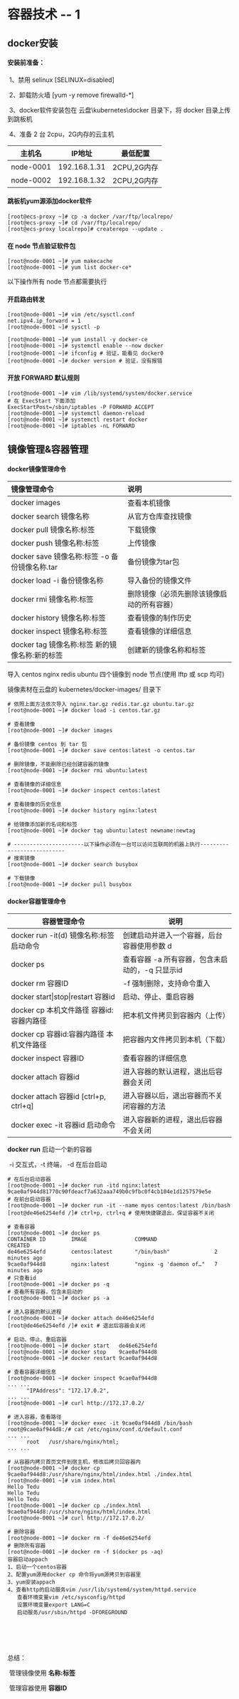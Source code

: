 # 容器技术 -- 1

## docker安装

#### 安装前准备：

​    1、禁用 selinux  [SELINUX=disabled]

​    2、卸载防火墙    [yum -y remove firewalld-*]

​    3、docker软件安装包在  云盘\kubernetes\docker 目录下，将 docker 目录上传到跳板机

​    4、准备 2 台 2cpu，2G内存的云主机

| 主机名    | IP地址       | 最低配置    |
| --------- | ------------ | ----------- |
| node-0001 | 192.168.1.31 | 2CPU,2G内存 |
| node-0002 | 192.168.1.32 | 2CPU,2G内存 |

#### 跳板机yum源添加docker软件

```shell
[root@ecs-proxy ~]# cp -a docker /var/ftp/localrepo/ 
[root@ecs-proxy ~]# cd /var/ftp/localrepo/
[root@ecs-proxy localrepo]# createrepo --update .
```

#### 在 node 节点验证软件包

```shell
[root@node-0001 ~]# yum makecache
[root@node-0001 ~]# yum list docker-ce*
```

以下操作所有 node 节点都需要执行

#### 开启路由转发

```shell
[root@node-0001 ~]# vim /etc/sysctl.conf
net.ipv4.ip_forward = 1
[root@node-0001 ~]# sysctl -p
```

```shell
[root@node-0001 ~]# yum install -y docker-ce
[root@node-0001 ~]# systemctl enable --now docker
[root@node-0001 ~]# ifconfig # 验证，能看见 docker0
[root@node-0001 ~]# docker version # 验证，没有报错
```

#### 开放 FORWARD 默认规则

```shell
[root@node-0001 ~]# vim /lib/systemd/system/docker.service
# 在 ExecStart 下面添加
ExecStartPost=/sbin/iptables -P FORWARD ACCEPT
[root@node-0001 ~]# systemctl daemon-reload
[root@node-0001 ~]# systemctl restart docker
[root@node-0001 ~]# iptables -nL FORWARD
```

## 镜像管理&容器管理

#### docker镜像管理命令

| 镜像管理命令 | 说明 |
| :------------ | :----------------- |
| docker images | 查看本机镜像 |
| docker  search  镜像名称 | 从官方仓库查找镜像 |
| docker  pull  镜像名称:标签 | 下载镜像 |
| docker  push  镜像名称:标签 | 上传镜像 |
| docker  save 镜像名称:标签  -o 备份镜像名称.tar | 备份镜像为tar包 |
| docker  load -i  备份镜像名称 | 导入备份的镜像文件 |
| docker  rmi  镜像名称:标签 | 删除镜像（必须先删除该镜像启动的所有容器） |
| docker  history  镜像名称:标签 | 查看镜像的制作历史 |
| docker  inspect  镜像名称:标签 | 查看镜像的详细信息 |
| docker  tag  镜像名称:标签  新的镜像名称:新的标签 | 创建新的镜像名称和标签 |

导入 centos  nginx  redis  ubuntu 四个镜像到 node 节点(使用 lftp 或 scp 均可)

镜像素材在云盘的 kubernetes/docker-images/ 目录下

```shell
# 依照上面方法依次导入 nginx.tar.gz redis.tar.gz ubuntu.tar.gz
[root@node-0001 ~]# docker load -i centos.tar.gz

# 查看镜像
[root@node-0001 ~]# docker images

# 备份镜像 centos 到 tar 包
[root@node-0001 ~]# docker save centos:latest -o centos.tar

# 删除镜像，不能删除已经创建容器的镜像
[root@node-0001 ~]# docker rmi ubuntu:latest

# 查看镜像的详细信息
[root@node-0001 ~]# docker inspect centos:latest

# 查看镜像的历史信息
[root@node-0001 ~]# docker history nginx:latest

# 给镜像添加新的名词和标签
[root@node-0001 ~]# docker tag ubuntu:latest newname:newtag

# ----------------------以下操作必须在一台可以访问互联网的机器上执行---------------------------
# 搜索镜像
[root@node-0001 ~]# docker search busybox

# 下载镜像
[root@node-0001 ~]# docker pull busybox
```

#### docker容器管理命令

| 容器管理命令                                | 说明                                            |
| ------------------------------------------- | ----------------------------------------------- |
| docker  run  -it(d) 镜像名称:标签  启动命令 | 创建启动并进入一个容器，后台容器使用参数 d      |
| docker  ps                                  | 查看容器 -a 所有容器，包含未启动的，-q 只显示id |
| docker  rm  容器ID                          | -f 强制删除，支持命令重入                       |
| docker  start\|stop\|restart  容器id        | 启动、停止、重启容器                            |
| docker  cp  本机文件路径  容器id:容器内路径 | 把本机文件拷贝到容器内（上传）                  |
| docker  cp  容器id:容器内路径  本机文件路径 | 把容器内文件拷贝到本机（下载）                  |
| docker  inspect  容器ID                     | 查看容器的详细信息                              |
| docker  attach  容器id                      | 进入容器的默认进程，退出后容器会关闭            |
| docker  attach  容器id  [ctrl+p, ctrl+q]    | 进入容器以后，退出容器而不关闭容器的方法        |
| docker  exec  -it  容器id  启动命令         | 进入容器新的进程，退出后容器不会关闭            |

**docker run** 启动一个新的容器

​         -i 交互式，-t 终端， -d 在后台启动

```shell
# 在后台启动容器
[root@node-0001 ~]# docker run -itd nginx:latest 
9cae0af944d81770c90fdeacf7a632aaa749b0c9fbc0f4cb104e1d1257579e5e
# 在前台启动容器
[root@node-0001 ~]# docker run -it --name myos centos:latest /bin/bash
[root@de46e6254efd /]# ctrl+p, ctrl+q # 使用快捷键退出，保证容器不关闭

# 查看容器
[root@node-0001 ~]# docker ps
CONTAINER ID        IMAGE               COMMAND                  CREATED
de46e6254efd        centos:latest       "/bin/bash"              2 minutes ago  
9cae0af944d8        nginx:latest        "nginx -g 'daemon of…"   7 minutes ago  
# 只查看id
[root@node-0001 ~]# docker ps -q
# 查看所有容器，包含未启动的
[root@node-0001 ~]# docker ps -a

# 进入容器的默认进程
[root@node-0001 ~]# docker attach de46e6254efd
[root@de46e6254efd /]# exit # 退出后容器会关闭

# 启动、停止、重启容器
[root@node-0001 ~]# docker start   de46e6254efd
[root@node-0001 ~]# docker stop    9cae0af944d8
[root@node-0001 ~]# docker restart 9cae0af944d8

# 查看容器详细信息
[root@node-0001 ~]# docker inspect 9cae0af944d8
... ...
      "IPAddress": "172.17.0.2",
... ...
[root@node-0001 ~]# curl http://172.17.0.2/

# 进入容器，查看路径
[root@node-0001 ~]# docker exec -it 9cae0af944d8 /bin/bash
root@9cae0af944d8:/# cat /etc/nginx/conf.d/default.conf
... ...
      root   /usr/share/nginx/html;
... ...

# 从容器内拷贝首页文件到宿主机，修改后拷贝回容器内
[root@node-0001 ~]# docker cp 9cae0af944d8:/usr/share/nginx/html/index.html ./index.html
[root@node-0001 ~]# vim index.html
Hello Tedu
Hello Tedu
Hello Tedu
[root@node-0001 ~]# docker cp ./index.html 9cae0af944d8:/usr/share/nginx/html/index.html
[root@node-0001 ~]# curl http://172.17.0.2/

# 删除容器
[root@node-0001 ~]# docker rm -f de46e6254efd
# 删除所有容器
[root@node-0001 ~]# docker rm -f $(docker ps -aq)
容器启动appach
1、启动一个centos容器
2、配置yum源用docker cp 命令将yum源拷贝到容器里
3、yum安装appach
4、查看http的启动服务vim /usr/lib/systemd/system/httpd.service
   查看环境变量vim /etc/sysconfig/httpd
   设置环境变量export LANG=C
   启动服务/usr/sbin/httpd -DFOREGROUND
   
   

   
   

```

总结：

​    管理镜像使用   **名称:标签**

​    管理容器使用   **容器ID**
